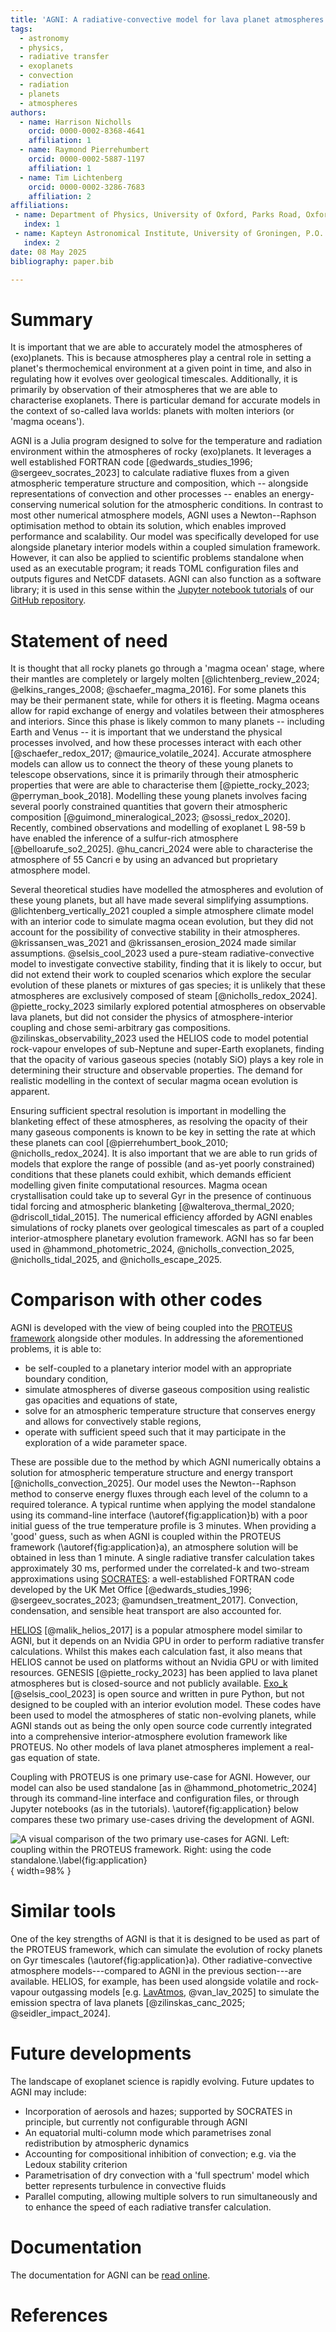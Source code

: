 ```yaml
---
title: 'AGNI: A radiative-convective model for lava planet atmospheres'
tags:
  - astronomy
  - physics,
  - radiative transfer
  - exoplanets
  - convection
  - radiation
  - planets
  - atmospheres
authors:
  - name: Harrison Nicholls
    orcid: 0000-0002-8368-4641
    affiliation: 1
  - name: Raymond Pierrehumbert
    orcid: 0000-0002-5887-1197
    affiliation: 1
  - name: Tim Lichtenberg
    orcid: 0000-0002-3286-7683
    affiliation: 2
affiliations:
 - name: Department of Physics, University of Oxford, Parks Road, Oxford OX1 3PU, UK
   index: 1
 - name: Kapteyn Astronomical Institute, University of Groningen, P.O. Box 800, 9700 AV Groningen, The Netherlands
   index: 2
date: 08 May 2025
bibliography: paper.bib

---
```


# Summary

It is important that we are able to accurately model the atmospheres of (exo)planets. This is because atmospheres play a central role in setting a planet's thermochemical environment at a given point in time, and also in regulating how it evolves over geological timescales. Additionally, it is primarily by observation of their atmospheres that we are able to characterise exoplanets. There is particular demand for accurate models in the context of so-called lava worlds: planets with molten interiors (or 'magma oceans').

AGNI is a Julia program designed to solve for the temperature and radiation environment within the atmospheres of rocky (exo)planets. It leverages a well established FORTRAN code [@edwards_studies_1996; @sergeev_socrates_2023] to calculate radiative fluxes from a given atmospheric temperature structure and composition, which -- alongside representations of convection and other processes -- enables an energy-conserving numerical solution for the atmospheric conditions. In contrast to most other numerical atmosphere models, AGNI uses a Newton--Raphson optimisation method to obtain its solution, which enables improved performance and scalability. Our model was specifically developed for use alongside planetary interior models within a coupled simulation framework. However, it can also be applied to scientific problems standalone when used as an executable program; it reads TOML configuration files and outputs figures and NetCDF datasets. AGNI can also function as a software library; it is used in this sense within the [Jupyter notebook tutorials](https://github.com/nichollsh/AGNI/tree/main/tutorials) of our [GitHub repository](https://nichollsh.github.io/AGNI/dev/).

# Statement of need

It is thought that all rocky planets go through a 'magma ocean' stage, where their mantles are completely or largely molten [@lichtenberg_review_2024; @elkins_ranges_2008; @schaefer_magma_2016]. For some planets this may be their permanent state, while for others it is fleeting. Magma oceans allow for rapid exchange of energy and volatiles between their atmospheres and interiors. Since this phase is likely common to many planets -- including Earth and Venus -- it is important that we understand the physical processes involved, and how these processes interact with each other [@schaefer_redox_2017; @maurice_volatile_2024]. Accurate atmosphere models can allow us to connect the theory of these young planets to telescope observations, since it is primarily through their atmospheric properties that were are able to characterise them [@piette_rocky_2023; @perryman_book_2018]. Modelling these young planets involves facing several poorly constrained quantities that govern their atmospheric composition [@guimond_mineralogical_2023; @sossi_redox_2020]. Recently, combined observations and modelling of exoplanet L 98-59 b have enabled the inference of a sulfur-rich atmosphere [@belloarufe_so2_2025]. @hu_cancri_2024 were able to characterise the atmosphere of 55 Cancri e by using an advanced but proprietary atmosphere model.

Several theoretical studies have modelled the atmospheres and evolution of these young planets, but all have made several simplifying assumptions. @lichtenberg_vertically_2021 coupled a simple atmosphere climate model with an interior code to simulate magma ocean evolution, but they did not account for the possibility of convective stability in their atmospheres. @krissansen_was_2021 and @krissansen_erosion_2024 made similar assumptions. @selsis_cool_2023 used a pure-steam radiative-convective model to investigate convective stability, finding that it is likely to occur, but did not extend their work to coupled scenarios which explore the secular evolution of these planets or mixtures of gas species; it is unlikely that these atmospheres are exclusively composed of steam [@nicholls_redox_2024]. @piette_rocky_2023 similarly explored potential atmospheres on observable lava planets, but did not consider the physics of atmosphere-interior coupling and chose semi-arbitrary gas compositions. @zilinskas_observability_2023 used the HELIOS code to model potential rock-vapour envelopes of sub-Neptune and super-Earth exoplanets, finding that the opacity of various gaseous species (notably SiO) plays a key role in determining their structure and observable properties. The demand for realistic modelling in the context of secular magma ocean evolution is apparent.

Ensuring sufficient spectral resolution is important in modelling the blanketing effect of these atmospheres, as resolving the opacity of their many gaseous components  is known to be key in setting the rate at which these planets can cool [@pierrehumbert_book_2010; @nicholls_redox_2024]. It is also important that we are able to run grids of models that explore the range of possible (and as-yet poorly constrained) conditions that these planets could exhibit, which demands efficient modelling given finite computational resources. Magma ocean crystallisation could take up to several Gyr in the presence of continuous tidal forcing and atmospheric blanketing [@walterova_thermal_2020; @driscoll_tidal_2015]. The numerical efficiency afforded by AGNI enables simulations of rocky planets over geological timescales as part of a coupled interior-atmosphere planetary evolution framework. AGNI has so far been used in @hammond_photometric_2024, @nicholls_convection_2025, @nicholls_tidal_2025, and @nicholls_escape_2025.

# Comparison with other codes

AGNI is developed with the view of being coupled into the [PROTEUS framework](https://fwl-proteus.readthedocs.io/) alongside other modules. In addressing the aforementioned problems, it is able to:

* be self-coupled to a planetary interior model with an appropriate boundary condition,
* simulate atmospheres of diverse gaseous composition using realistic gas opacities and equations of state,
* solve for an atmospheric temperature structure that conserves energy and allows for convectively stable regions,
* operate with sufficient speed such that it may participate in the exploration of a wide parameter space.

These are possible due to the method by which AGNI numerically obtains a solution for atmospheric temperature structure and energy transport [@nicholls_convection_2025]. Our model uses the Newton--Raphson method to conserve energy fluxes through each level of the column to a required tolerance. A typical runtime when applying the model standalone using its command-line interface (\autoref{fig:application}b) with a poor initial guess of the true temperature profile is 3 minutes. When providing a 'good' guess, such as when AGNI is coupled within the PROTEUS framework (\autoref{fig:application}a), an atmosphere solution will be obtained in less than 1 minute. A single radiative transfer calculation takes approximately 30 ms, performed under the correlated-k and two-stream approximations using [SOCRATES](https://github.com/nichollsh/SOCRATES): a well-established FORTRAN code developed by the UK Met Office [@edwards_studies_1996; @sergeev_socrates_2023; @amundsen_treatment_2017]. Convection, condensation, and sensible heat transport are also accounted for.

[HELIOS](https://github.com/exoclime/HELIOS) [@malik_helios_2017] is a popular atmosphere model similar to AGNI, but it depends on an Nvidia GPU in order to perform radiative transfer calculations. Whilst this makes each calculation fast, it also means that HELIOS cannot be used on platforms without an Nvidia GPU or with limited resources. GENESIS [@piette_rocky_2023] has been applied to lava planet atmospheres but is closed-source and not publicly available. [Exo_k](https://perso.astrophy.u-bordeaux.fr/~jleconte/exo_k-doc/index.html) [@selsis_cool_2023] is open source and written in pure Python, but not designed to be coupled with an interior evolution model. These codes have been used to model the atmospheres of static non-evolving planets, while AGNI stands out as being the only open source code currently integrated into a comprehensive interior-atmosphere evolution framework like PROTEUS. No other models of lava planet atmospheres implement a real-gas equation of state.

Coupling with PROTEUS is one primary use-case for AGNI. However, our model can also be used standalone [as in @hammond_photometric_2024] through its command-line interface and configuration files, or through Jupyter notebooks (as in the tutorials). \autoref{fig:application} below compares these two primary use-cases driving the development of AGNI.

![A visual comparison of the two primary use-cases for AGNI. Left: coupling within the PROTEUS framework. Right: using the code standalone.\label{fig:application}](application.svg){ width=98% }

# Similar tools

One of the key strengths of AGNI is that it is designed to be used as part of the PROTEUS framework, which can simulate the evolution of rocky planets on Gyr timescales (\autoref{fig:application}a). Other radiative-convective atmosphere models---compared to AGNI in the previous section---are available. HELIOS, for example, has been used alongside volatile and rock-vapour outgassing models [e.g. [LavAtmos](https://github.com/cvbuchem/LavAtmos), @van_lav_2025] to simulate the emission spectra of lava planets [@zilinskas_canc_2025; @seidler_impact_2024].

# Future developments

The landscape of exoplanet science is rapidly evolving. Future updates to AGNI may include:

* Incorporation of aerosols and hazes; supported by SOCRATES in principle, but currently not configurable through AGNI
* An equatorial multi-column mode which parametrises zonal redistribution by atmospheric dynamics
* Accounting for compositional inhibition of convection; e.g. via the Ledoux stability criterion
* Parametrisation of dry convection with a 'full spectrum' model which better represents turbulence in convective fluids
* Parallel computing, allowing multiple solvers to run simultaneously and to enhance the speed of each radiative transfer calculation.

# Documentation

The documentation for AGNI can be [read online](https://nichollsh.github.io/AGNI/).

# References
